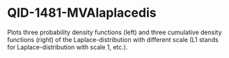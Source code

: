 # QID-1481-MVAlaplacedis
Plots three probability density functions (left) and three cumulative density functions (right) of the Laplace-distribution with different scale (L1 stands for Laplace-distribution with scale 1, etc.).
